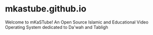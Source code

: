 # mkastube.github.io
Welcome to mKaSTube! An Open Source Islamic and Educational Video Operating System dedicated to Da'wah and Tabligh 
